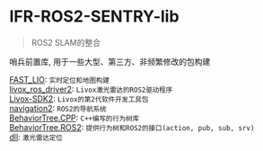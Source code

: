 # IFR-ROS2-SENTRY-lib


> ROS2 SLAM的整合

哨兵前置库, 用于一些大型、第三方、非频繁修改的包构建

[FAST_LIO](https://github.com/ifr-cv/FAST_LIO.git): `实时定位和地图构建`  
[livox_ros_driver2](https://github.com/Livox-SDK/livox_ros_driver2.git): `Livox激光雷达的ROS2驱动程序`  
[Livox-SDK2](https://github.com/Livox-SDK/Livox-SDK2.git): `Livox的第2代软件开发工具包`  
[navigation2](https://github.com/ros-planning/navigation2.git): `ROS2的导航系统`  
[BehaviorTree.CPP](https://github.com/BehaviorTree/BehaviorTree.CPP.git): `C++编写的行为树库`  
[BehaviorTree.ROS2](https://github.com/ifr-cv/BehaviorTree.ROS2.git): `提供行为树和ROS2的接口(action, pub, sub, srv)`  
[dll](https://github.com/robotics-upo/dll.git): `激光雷达定位`
